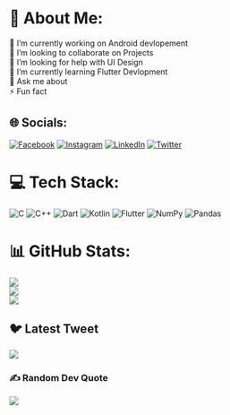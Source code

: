 # 💫 About Me:
🔭 I’m currently working on Android devlopement<br>👯 I’m looking to collaborate on Projects<br>🤝 I’m looking for help with UI Design<br>🌱 I’m currently learning Flutter Devlopment<br>💬 Ask me about <br>⚡ Fun fact


## 🌐 Socials:
[![Facebook](https://img.shields.io/badge/Facebook-%231877F2.svg?logo=Facebook&logoColor=white)](https://facebook.com/https://www.facebook.com/sahil.banswani.50) [![Instagram](https://img.shields.io/badge/Instagram-%23E4405F.svg?logo=Instagram&logoColor=white)](https://instagram.com/sahil_banswani) [![LinkedIn](https://img.shields.io/badge/LinkedIn-%230077B5.svg?logo=linkedin&logoColor=white)](https://linkedin.com/in/sahil-banswani) [![Twitter](https://img.shields.io/badge/Twitter-%231DA1F2.svg?logo=Twitter&logoColor=white)](https://twitter.com/@banswani_sahil) 

# 💻 Tech Stack:
![C](https://img.shields.io/badge/c-%2300599C.svg?style=flat&logo=c&logoColor=white) ![C++](https://img.shields.io/badge/c++-%2300599C.svg?style=flat&logo=c%2B%2B&logoColor=white) ![Dart](https://img.shields.io/badge/dart-%230175C2.svg?style=flat&logo=dart&logoColor=white) ![Kotlin](https://img.shields.io/badge/kotlin-%230095D5.svg?style=flat&logo=kotlin&logoColor=white) ![Flutter](https://img.shields.io/badge/Flutter-%2302569B.svg?style=flat&logo=Flutter&logoColor=white) ![NumPy](https://img.shields.io/badge/numpy-%23013243.svg?style=flat&logo=numpy&logoColor=white) ![Pandas](https://img.shields.io/badge/pandas-%23150458.svg?style=flat&logo=pandas&logoColor=white)
# 📊 GitHub Stats:
![](https://github-readme-stats.vercel.app/api?username=sahil-banswani&theme=bear&hide_border=false&include_all_commits=false&count_private=false)<br/>
![](https://github-readme-streak-stats.herokuapp.com/?user=sahil-banswani&theme=bear&hide_border=false)<br/>
![](https://github-readme-stats.vercel.app/api/top-langs/?username=sahil-banswani&theme=bear&hide_border=false&include_all_commits=false&count_private=false&layout=compact)

## 🐦 Latest Tweet
[![](https://gtce.itsvg.in/api?username=@banswani_sahil)](https://github.com/VishwaGauravIn/github-twitter-card-embed)

### ✍️ Random Dev Quote
![](https://quotes-github-readme.vercel.app/api?type=horizontal&theme=radical)

<!-- Proudly created with GPRM ( https://gprm.itsvg.in ) -->